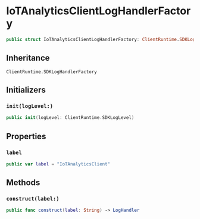 # IoTAnalyticsClientLogHandlerFactory

``` swift
public struct IoTAnalyticsClientLogHandlerFactory: ClientRuntime.SDKLogHandlerFactory 
```

## Inheritance

`ClientRuntime.SDKLogHandlerFactory`

## Initializers

### `init(logLevel:)`

``` swift
public init(logLevel: ClientRuntime.SDKLogLevel) 
```

## Properties

### `label`

``` swift
public var label = "IoTAnalyticsClient"
```

## Methods

### `construct(label:)`

``` swift
public func construct(label: String) -> LogHandler 
```

